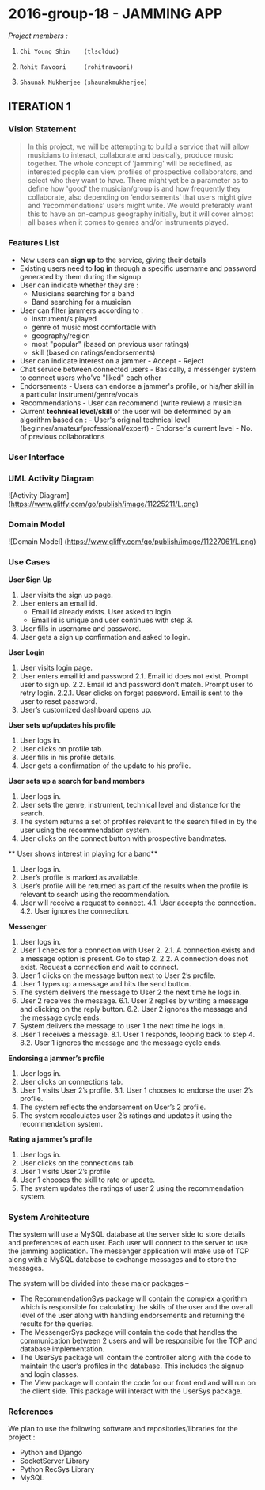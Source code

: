 # 2016-group-18 - JAMMING APP

*Project members :* 

1.     Chi Young Shin    (tlscldud)
2.     Rohit Ravoori     (rohitravoori)
3.     Shaunak Mukherjee (shaunakmukherjee)

## ITERATION 1

### Vision Statement
>In this project, we will be attempting to build a service that will allow musicians to interact, collaborate and basically, produce music together. The whole concept of 'jamming' will be redefined, as interested people can view profiles of prospective collaborators, and select who they want to have. There might yet be a parameter as to define how 'good' the musician/group is and how frequently they collaborate, also depending on ‘endorsements’ that users might give and ‘recommendations’ users might write. We would preferably want this to have an on-campus geography initially, but it will cover almost all bases when it comes to genres and/or instruments played.

### Features List
- New users can __sign up__ to the service, giving their details
- Existing users need to **log in** through a specific username and password generated by them during the signup
- User can indicate whether they are :
    - Musicians searching for a band
    - Band searching for a musician
- User can filter jammers according to : 
     - instrument/s played
     - genre of music most comfortable with
     - geography/region
     - most "popular" (based on previous user ratings)
     - skill (based on ratings/endorsements)
- User can indicate interest on a jammer
      - Accept
      - Reject
- Chat service between connected users
      - Basically, a messenger system to connect users who've "liked" each other
- Endorsements
      - Users can endorse a jammer's profile, or his/her skill in a particular instrument/genre/vocals
- Recommendations
      - User can recommend (write review) a musician
- Current **technical level/skill** of the user will be determined by an algorithm based on :
      - User's original technical level (beginner/amateur/professional/expert)
      - Endorser's current level
      - No. of previous collaborations



### User Interface

### UML Activity Diagram
![Activity Diagram] (https://www.gliffy.com/go/publish/image/11225211/L.png)

### Domain Model
![Domain Model] (https://www.gliffy.com/go/publish/image/11227061/L.png)

### Use Cases

**User Sign Up**

1. User visits the sign up page.
2. User enters an email id.
    - Email id already exists. User asked to login.
    - Email id is unique and user continues with step 3.
3. User fills in username and password.
4. User gets a sign up confirmation and asked to login.

**User Login**

1.	User visits login page.
2.	User enters email id and password
    2.1. Email id does not exist. Prompt user to sign up.
    2.2. Email id and password don’t match. Prompt user to retry login.
      2.2.1. User clicks on forget password. Email is sent to the user to reset password.
3.	User’s customized dashboard opens up.

**User sets up/updates his profile**

1.	User logs in.
2.	User clicks on profile tab.
3.	User fills in his profile details.
4.	User gets a confirmation of the update to his profile.

**User sets up a search for band members**

1.	User logs in.
2.	User sets the genre, instrument, technical level and distance for the search.
3.	The system returns a set of profiles relevant to the search filled in by the user using the recommendation system.
4.	User clicks on the connect button with prospective bandmates.

** User shows interest in playing for a band**

1.	User logs in.
2.	User’s profile is marked as available.
3.	User’s profile will be returned as part of the results when the profile is relevant to search using the recommendation.
4.	User will receive a request to connect.
    4.1.	User accepts the connection. 
    4.2.	User ignores the connection.

**Messenger**

1.	User logs in.
2.	User 1 checks for a connection with User 2.
    2.1.	A connection exists and a message option is present. Go to step 2.
    2.2.	A connection does not exist. Request a connection and wait to connect.
3.	User 1 clicks on the message button next to User 2’s profile.
4.	User 1 types up a message and hits the send button. 
5.	The system delivers the message to User 2 the next time he logs in.
6.	User 2 receives the message.
    6.1.	User 2 replies by writing a message and clicking on the reply button.
    6.2.	User 2 ignores the message and the message cycle ends.
7.	System delivers the message to user 1 the next time he logs in.
8.	User 1 receives a message.
    8.1.	 User 1 responds, looping back to step 4.
    8.2.	 User 1 ignores the message and the message cycle ends.

**Endorsing a jammer’s profile**

1.	User logs in.
2.	User clicks on connections tab.
3.	User 1 visits User 2’s profile.
    3.1.	User 1 chooses to endorse the user 2’s profile.
4.	The system reflects the endorsement on User’s 2 profile.
5.	The system recalculates user 2’s ratings and updates it using the recommendation system.

**Rating a jammer’s profile**

1.	User logs in.
2.	User clicks on the connections tab.
3.	User 1 visits User 2’s profile
4.	User 1 chooses the skill to rate or update.
5.	The system updates the ratings of user 2 using the recommendation system.



### System Architecture

The system will use a MySQL database at the server side to store details and preferences of each user. Each user will connect to the server to use the jamming application. The messenger application will make use of TCP along with a MySQL database to exchange messages and to store the messages. 

The system will be divided into these major packages –

- The RecommendationSys package will contain the complex algorithm which is responsible for calculating the skills of the user and the overall level of the user along with handling endorsements and returning the results for the queries.
- The MessengerSys package will contain the code that handles the communication between 2 users and will be responsible for the TCP and database implementation.
- The UserSys package will contain the controller along with the code to maintain the user’s profiles in the database. This includes the signup and login classes.
- The View package will contain the code for our front end and will run on the client side. This package will interact with the UserSys package.

### References

We plan to use the following software and repositories/libraries for the project : 

- Python and Django
- SocketServer Library
- Python RecSys Library
- MySQL
 
 



